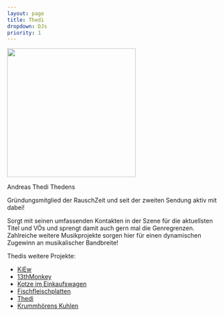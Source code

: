 ```yaml
---
layout: page
title: Thedi
dropdown: DJs
priority: 1
---
```

<p><a href="http://rauschzeit.de/RZWP/wp-content/uploads/2019/04/52606110_2219902491426046_4387548004714807296_n.jpg"><img class="wp-image-3253 size-medium alignnone" src="http://rauschzeit.de/RZWP/wp-content/uploads/2019/04/52606110_2219902491426046_4387548004714807296_n-300x300.jpg" alt="" width="300" height="300" /></a></p>
<p>Andreas Thedi Thedens</p>
<p>Gründungsmitglied der RauschZeit und seit der zweiten Sendung aktiv mit dabei!</p>
<p>Sorgt mit seinen umfassenden Kontakten in der Szene für die aktuellsten Titel und VÖs und sprengt damit auch gern mal die Genregrenzen. Zahlreiche weitere Musikprojekte sorgen hier für einen dynamischen Zugewinn an musikalischer Bandbreite!</p>
<p>Thedis weitere Projekte:</p>
<ul>
<li><a href="https://www.kiew.org/" target="_blank" rel="noopener">KiEw</a></li>
<li><a href="https://13thmonkey.de/" target="_blank" rel="noopener">13thMonkey</a></li>
<li><a href="https://www.kotzeimeinkaufswagen.de/" rel="noopener">Kotze im Einkaufswagen</a></li>
<li><a href="https://www.fischfleischplatten.de/" target="_blank" rel="noopener">Fischfleischplatten</a></li>
<li><a href="https://www.thedi.de/" target="_blank" rel="noopener">Thedi</a></li>
<li><a href="https://de-de.facebook.com/krummhoerenskuhlen//" target="_blank" rel="noopener">Krummhörens Kuhlen</a></li>
</ul>
